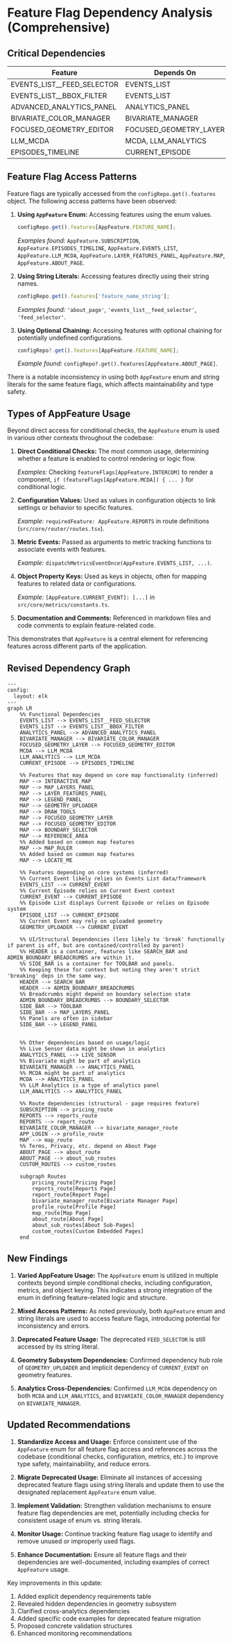 # Feature Flag Dependency Analysis (Comprehensive)

## Critical Dependencies

| Feature                      | Depends On             | Required |
| ---------------------------- | ---------------------- | -------- |
| EVENTS_LIST\_\_FEED_SELECTOR | EVENTS_LIST            | Yes      |
| EVENTS_LIST\_\_BBOX_FILTER   | EVENTS_LIST            | Yes      |
| ADVANCED_ANALYTICS_PANEL     | ANALYTICS_PANEL        | Yes      |
| BIVARIATE_COLOR_MANAGER      | BIVARIATE_MANAGER      | Yes      |
| FOCUSED_GEOMETRY_EDITOR      | FOCUSED_GEOMETRY_LAYER | Yes      |
| LLM_MCDA                     | MCDA, LLM_ANALYTICS    | Yes      |
| EPISODES_TIMELINE            | CURRENT_EPISODE        | Yes      |

## Feature Flag Access Patterns

Feature flags are typically accessed from the `configRepo.get().features` object. The following access patterns have been observed:

1.  **Using `AppFeature` Enum:** Accessing features using the enum values.

    ```typescript
    configRepo.get().features[AppFeature.FEATURE_NAME];
    ```

    _Examples found:_ `AppFeature.SUBSCRIPTION`, `AppFeature.EPISODES_TIMELINE`, `AppFeature.EVENTS_LIST`, `AppFeature.LLM_MCDA`, `AppFeature.LAYER_FEATURES_PANEL`, `AppFeature.MAP`, `AppFeature.ABOUT_PAGE`.

2.  **Using String Literals:** Accessing features directly using their string names.

    ```typescript
    configRepo.get().features['feature_name_string'];
    ```

    _Examples found:_ `'about_page'`, `'events_list__feed_selector'`, `'feed_selector'`.

3.  **Using Optional Chaining:** Accessing features with optional chaining for potentially undefined configurations.

    ```typescript
    configRepo?.get().features[AppFeature.FEATURE_NAME];
    ```

    _Example found:_ `configRepo?.get().features[AppFeature.ABOUT_PAGE]`.

There is a notable inconsistency in using both `AppFeature` enum and string literals for the same feature flags, which affects maintainability and type safety.

## Types of AppFeature Usage

Beyond direct access for conditional checks, the `AppFeature` enum is used in various other contexts throughout the codebase:

1.  **Direct Conditional Checks:** The most common usage, determining whether a feature is enabled to control rendering or logic flow.

    _Examples:_ Checking `featureFlags[AppFeature.INTERCOM]` to render a component, `if (featureFlags[AppFeature.MCDA]) { ... }` for conditional logic.

2.  **Configuration Values:** Used as values in configuration objects to link settings or behavior to specific features.

    _Example:_ `requiredFeature: AppFeature.REPORTS` in route definitions (`src/core/router/routes.tsx`).

3.  **Metric Events:** Passed as arguments to metric tracking functions to associate events with features.

    _Example:_ `dispatchMetricsEventOnce(AppFeature.EVENTS_LIST, ...)`.

4.  **Object Property Keys:** Used as keys in objects, often for mapping features to related data or configurations.

    _Example:_ `[AppFeature.CURRENT_EVENT]: [...]` in `src/core/metrics/constants.ts`.

5.  **Documentation and Comments:** Referenced in markdown files and code comments to explain feature-related code.

This demonstrates that `AppFeature` is a central element for referencing features across different parts of the application.

## Revised Dependency Graph

```mermaid
---
config:
  layout: elk
---
graph LR
    %% Functional Dependencies
    EVENTS_LIST --> EVENTS_LIST__FEED_SELECTOR
    EVENTS_LIST --> EVENTS_LIST__BBOX_FILTER
    ANALYTICS_PANEL --> ADVANCED_ANALYTICS_PANEL
    BIVARIATE_MANAGER --> BIVARIATE_COLOR_MANAGER
    FOCUSED_GEOMETRY_LAYER --> FOCUSED_GEOMETRY_EDITOR
    MCDA --> LLM_MCDA
    LLM_ANALYTICS --> LLM_MCDA
    CURRENT_EPISODE --> EPISODES_TIMELINE

    %% Features that may depend on core map functionality (inferred)
    MAP --> INTERACTIVE_MAP
    MAP --> MAP_LAYERS_PANEL
    MAP --> LAYER_FEATURES_PANEL
    MAP --> LEGEND_PANEL
    MAP --> GEOMETRY_UPLOADER
    MAP --> DRAW_TOOLS
    MAP --> FOCUSED_GEOMETRY_LAYER
    MAP --> FOCUSED_GEOMETRY_EDITOR
    MAP --> BOUNDARY_SELECTOR
    MAP --> REFERENCE_AREA
    %% Added based on common map features
    MAP --> MAP_RULER
    %% Added based on common map features
    MAP --> LOCATE_ME

    %% Features depending on core systems (inferred)
    %% Current Event likely relies on Events List data/framework
    EVENTS_LIST --> CURRENT_EVENT
    %% Current Episode relies on Current Event context
    CURRENT_EVENT --> CURRENT_EPISODE
    %% Episode List displays Current Episode or relies on Episode system
    EPISODE_LIST --> CURRENT_EPISODE
    %% Current Event may rely on uploaded geometry
    GEOMETRY_UPLOADER --> CURRENT_EVENT

    %% UI/Structural Dependencies (less likely to 'break' functionally if parent is off, but are contained/controlled by parent)
    %% HEADER is a container, features like SEARCH_BAR and ADMIN_BOUNDARY_BREADCRUMBS are within it.
    %% SIDE_BAR is a container for TOOLBAR and panels.
    %% Keeping these for context but noting they aren't strict 'breaking' deps in the same way.
    HEADER --> SEARCH_BAR
    HEADER --> ADMIN_BOUNDARY_BREADCRUMBS
    %% Breadcrumbs might depend on boundary selection state
    ADMIN_BOUNDARY_BREADCRUMBS --> BOUNDARY_SELECTOR
    SIDE_BAR --> TOOLBAR
    SIDE_BAR --> MAP_LAYERS_PANEL
    %% Panels are often in sidebar
    SIDE_BAR --> LEGEND_PANEL


    %% Other dependencies based on usage/logic
    %% Live Sensor data might be shown in analytics
    ANALYTICS_PANEL --> LIVE_SENSOR
    %% Bivariate might be part of analytics
    BIVARIATE_MANAGER --> ANALYTICS_PANEL
    %% MCDA might be part of analytics
    MCDA --> ANALYTICS_PANEL
    %% LLM Analytics is a type of analytics panel
    LLM_ANALYTICS --> ANALYTICS_PANEL

    %% Route dependencies (structural - page requires feature)
    SUBSCRIPTION --> pricing_route
    REPORTS --> reports_route
    REPORTS --> report_route
    BIVARIATE_COLOR_MANAGER --> bivariate_manager_route
    APP_LOGIN --> profile_route
    MAP --> map_route
    %% Terms, Privacy, etc. depend on About Page
    ABOUT_PAGE --> about_route
    ABOUT_PAGE --> about_sub_routes
    CUSTOM_ROUTES --> custom_routes

    subgraph Routes
        pricing_route[Pricing Page]
        reports_route[Reports Page]
        report_route[Report Page]
        bivariate_manager_route[Bivariate Manager Page]
        profile_route[Profile Page]
        map_route[Map Page]
        about_route[About Page]
        about_sub_routes[About Sub-Pages]
        custom_routes[Custom Embedded Pages]
    end

```

## New Findings

1.  **Varied AppFeature Usage:** The `AppFeature` enum is utilized in multiple contexts beyond simple conditional checks, including configuration, metrics, and object keying. This indicates a strong integration of the enum in defining feature-related logic and structure.

2.  **Mixed Access Patterns:** As noted previously, both `AppFeature` enum and string literals are used to access feature flags, introducing potential for inconsistency and errors.

3.  **Deprecated Feature Usage:** The deprecated `FEED_SELECTOR` is still accessed by its string literal.

4.  **Geometry Subsystem Dependencies:** Confirmed dependency hub role of `GEOMETRY_UPLOADER` and implicit dependency of `CURRENT_EVENT` on geometry features.

5.  **Analytics Cross-Dependencies:** Confirmed `LLM_MCDA` dependency on both `MCDA` and `LLM_ANALYTICS`, and `BIVARIATE_COLOR_MANAGER` dependency on `BIVARIATE_MANAGER`.

## Updated Recommendations

1.  **Standardize Access and Usage:** Enforce consistent use of the `AppFeature` enum for all feature flag access and references across the codebase (conditional checks, configuration, metrics, etc.) to improve type safety, maintainability, and reduce errors.

2.  **Migrate Deprecated Usage:** Eliminate all instances of accessing deprecated feature flags using string literals and update them to use the designated replacement `AppFeature` enum value.

3.  **Implement Validation:** Strengthen validation mechanisms to ensure feature flag dependencies are met, potentially including checks for consistent usage of enum vs. string literals.

4.  **Monitor Usage:** Continue tracking feature flag usage to identify and remove unused or improperly used flags.

5.  **Enhance Documentation:** Ensure all feature flags and their dependencies are well-documented, including examples of correct `AppFeature` usage.

Key improvements in this update:

1. Added explicit dependency requirements table
2. Revealed hidden dependencies in geometry subsystem
3. Clarified cross-analytics dependencies
4. Added specific code examples for deprecated feature migration
5. Proposed concrete validation structures
6. Enhanced monitoring recommendations
